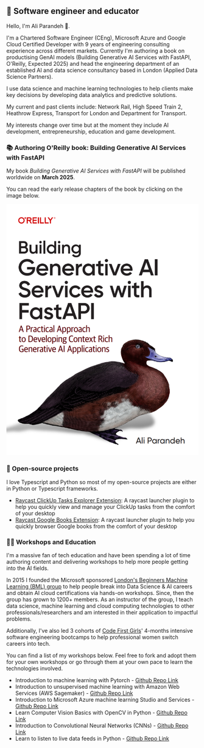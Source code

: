 ## 👋 Software engineer and educator

Hello, I'm Ali Parandeh 👋.

I'm a Chartered Software Engineer (CEng), Microsoft Azure and Google Cloud Certified Developer with 9 years of engineering consulting experience across different markets. 
Currently I'm authoring a book on productising GenAI models (Building Generative AI Services with FastAPI, O'Reilly, Expected 2025) and head the engineering department of an established AI and data science consultancy based in London (Applied Data Science Partners).

I use data science and machine learning technologies to help clients make key decisions by developing data analytics and predictive solutions.

My current and past clients include: Network Rail, High Speed Train 2, Heathrow Express, Transport for London and Department for Transport.

My interests change over time but at the moment they include AI development, entrepreneurship, education and game development.

### 📚 Authoring O'Reilly book: Building Generative AI Services with FastAPI
My book *Building Generative AI Services with FastAPI* will be published worldwide on **March 2025**.   

You can read the early release chapters of the book by clicking on the image below.

[<img alt="Building Generative AI Services with FastAPI (O'Reilly)" src="/cover.png" />](https://learning.oreilly.com/library/view/building-generative-ai/9781098160296/)

### 🌱 Open-source projects

I love Typescript and Python so most of my open-source projects are either in Python or Typescript frameworks.

- [Raycast ClickUp Tasks Explorer Extension](https://www.raycast.com/aparandeh/manage-clickup-tasks): A raycast launcher plugin to help you quickly view and manage your ClickUp tasks from the comfort of your desktop
- [Raycast Google Books Extension](https://www.raycast.com/aparandeh/google-books): A raycast launcher plugin to help you quickly browser Google books from the comfort of your desktop

### 🧑‍🏫 Workshops and Education

I'm a massive fan of tech education and have been spending a lot of time authoring content and delivering workshops to help more people getting into the AI fields. 

In 2015 I founded the Microsoft sponsored [London's Beginners Machine Learning (BML) group](https://www.meetup.com/beginners-machine-learning-london/) to help people break into Data Science & AI careers and obtain AI cloud certifications via hands-on workshops. 
Since, then the group has grown to 1200+ members. 
As an instructor of the group, I teach data science, machine learning and cloud computing technologies to other professionals/researchers and am interested in their application to impactful problems.

Additionally, I've also led 3 cohorts of [Code First Girls](https://codefirstgirls.com/)' 4-months intensive software engineering bootcamps to help professional women switch careers into tech.

You can find a list of my workshops below. Feel free to fork and adopt them for your own workshops or go through them at your own pace to learn the technologies involved.

- Introduction to machine learning with Pytorch - [Github Repo Link](https://github.com/beginners-machine-learning-london/intro_to_machine_learning_with_pytorch)
- Introduction to unsupervised machine learning with Amazon Web Services (AWS Sagemaker) - [Github Repo Link](https://github.com/beginners-machine-learning-london/intro_to_unsupervised_ml_with_AWS_Sagemaker)
- Introduction to Microsoft Azure machine learning Studio and Services - [Github Repo Link](https://github.com/beginners-machine-learning-london/intro_to_Azure_ml_studio_and_services)
- Learn Computer Vision Basics with OpenCV in Python - [Github Repo Link](https://github.com/beginners-machine-learning-london/computer_vision_basics)
- Introduction to Convolutional Neural Networks (CNNs) - [Github Repo Link](https://github.com/beginners-machine-learning-london/intro-to-cnn-p1/)
- Learn to listen to live data feeds in Python - [Github Repo Link](https://github.com/beginners-machine-learning-london/intro-live-data-feed)

